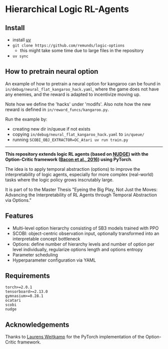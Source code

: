 # Hierarchical Logic RL-Agents

## Install
- install [uv](https://docs.astral.sh/uv/getting-started/installation/)
- `git clone https://github.com/remunds/logic-options`
    - this might take some time due to large files in the repository
- `uv sync`

## How to pretrain neural option
An example of how to pretrain a neural option for kangaroo can be found in `in/debug/neural_flat_kangaroo_hack.yaml`, where the game does not have any enemies, and the reward is adapted to incentivize moving up.

Note how we define the 'hacks' under 'modifs'. 
Also note how the new reward is defined in `in/reward_funcs/kangaroo.py`.

Run the example by:
- creating new dir in/queue if not exists
- copying `in/debug/neural_flat_kangaroo_hack.yaml` to `in/queue/`
- running `SCOBI_OBJ_EXTRACTOR=OC_Atari uv run train.py`

---

**This repository extends logic RL agents (based on [NUDGE](https://github.com/k4ntz/NUDGE)) with the Option-Critic framework ([Bacon et al., 2016](https://arxiv.org/abs/1609.05140)) using PyTorch**.

The idea is to apply temporal abstraction (options) to improve the interpretability of logic agents, especially for more complex (real-world) tasks where the logic policy grows inscrutably large.

It is part of to the Master Thesis "Eyeing the Big Play, Not Just the Moves: Advancing the Interpretability of RL Agents through Temporal Abstraction via Options."

## Features
* Multi-level option hierarchy consisting of SB3 models trained with PPO
* SCOBI: object-centric observation input, optionally transformed into an interpretable concept bottleneck
* Options: define number of hierarchy levels and number of option per level individually, regularize options length and options entropy
* Parameter scheduling
* Hyperparameter configuration via YAML

## Requirements
```
torch>=2.0.1
tensorboard>=2.13.0
gymnasium>=0.28.1
ocatari
scobi
nudge
```

## Acknowledgements
Thanks to [Laurens Weitkamp](https://github.com/lweitkamp) for the PyTorch implementation of the Option-Critic framework.
